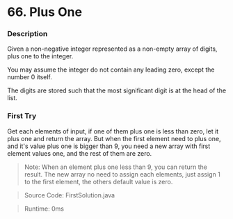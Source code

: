 # 66. Plus One
### Description
Given a non-negative integer represented as a non-empty array of digits, plus one to the integer.

You may assume the integer do not contain any leading zero, except the number 0 itself.

The digits are stored such that the most significant digit is at the head of the list.

### First Try
Get each elements of input, if one of them plus one is less than zero, let it plus one and return the array. But when the first element need to plus one, and it's value plus one is bigger than 9, you need a new array with first element values one, and the rest of them are zero.

>Note: When an element plus one less than 9, you can return the result. The new array no need to assign each elements, just assign 1 to the first element, the others default value is zero.

> Source Code: FirstSolution.java

>Runtime: 0ms
